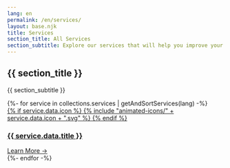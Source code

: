 ```yaml
---
lang: en
permalink: /en/services/
layout: base.njk
title: Services
section_title: All Services
section_subtitle: Explore our services that will help you improve your company's efficiency and security.
---
```


<section class="services-page-section">
    <div class="container">
        <div class="section-title" data-aos="fade-up">
            <h1>{{ section_title }}</h1>
            <p>{{ section_subtitle }}</p>
        </div>
        <div class="services-grid" data-aos="fade-up" data-aos-delay="200">
            {%- for service in collections.services | getAndSortServices(lang) -%}
                <a href="{{ service.url }}" class="service-card glass-panel">
                    <div class="card-header">
                        <div class="card-icon">
                        {% if service.data.icon %}
                            {% include "animated-icons/" + service.data.icon + ".svg" %}
                        {% endif %}
                        </div>
                        <h3 class="card-title">{{ service.data.title }}</h3>
                    </div>
                    <div class="card-link">
                        Learn More →
                    </div>
                </a>
            {%- endfor -%}
        </div>
    </div>
</section>